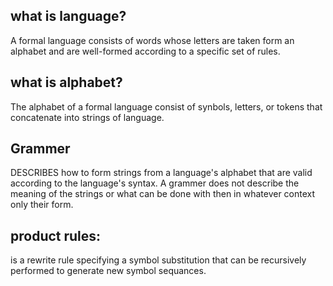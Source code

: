 what is language?
----------------
A formal language consists of words whose letters are taken form an alphabet and are well-formed according to a specific set of rules.


what is alphabet?
-----------------
The alphabet of a formal language consist of synbols, letters, or tokens that concatenate into strings of language.

Grammer
-------
DESCRIBES how to form strings from a language's alphabet that are valid according to the language's syntax. A grammer does not describe the meaning of the strings or what can be done with then in whatever context only their form.


product rules:
-------------
is a rewrite rule specifying a symbol substitution that can be recursively performed to generate new symbol sequances.
